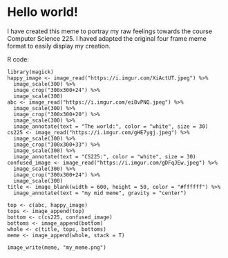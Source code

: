# Hello world!

I have created this meme to portray my raw feelings towards the course Computer Science 225.
I haved adapted the original four frame meme format to easily display my creation.

R code:
```{r}
library(magick)
happy_image <- image_read("https://i.imgur.com/XiActUT.jpeg") %>%
  image_scale(300) %>%
  image_crop("300x300+24") %>%
  image_scale(300)
abc <- image_read("https://i.imgur.com/ei8vPNQ.jpeg") %>%
  image_scale(300) %>%
  image_crop("300x300+20") %>%
  image_scale(300) %>%
  image_annotate(text = "The world:", color = "white", size = 30)
cs225 <- image_read("https://i.imgur.com/gHE7ygj.jpeg") %>%
  image_scale(300) %>%
  image_crop("300x300+33") %>%
  image_scale(300) %>%
  image_annotate(text = "CS225:", color = "white", size = 30)
confused_image <- image_read("https://i.imgur.com/gDFqJEw.jpeg") %>%
  image_scale(300) %>%
  image_crop("300x300+24") %>%
  image_scale(300)
title <- image_blank(width = 600, height = 50, color = "#ffffff") %>%
  image_annotate(text = "my mid meme", gravity = "center")

top <- c(abc, happy_image)
tops <- image_append(top)
bottom <- c(cs225, confused_image)
bottoms <- image_append(bottom)
whole <- c(title, tops, bottoms)
meme <- image_append(whole, stack = T)

image_write(meme, "my_meme.png")
```
